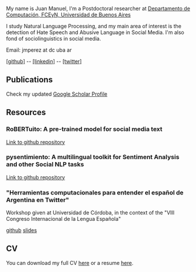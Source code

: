 My name is Juan Manuel, I'm a Postdoctoral researcher at [Departamento de Computación, FCEyN, Universidad de Buenos Aires](https://www.dc.uba.ar/)

I study Natural Language Processing, and my main area of interest is the detection of Hate Speech and Abusive Language in Social Media. I'm also fond of sociolinguistics in social media.

Email: jmperez at dc uba ar

[[github]](https://github.com/finiteautomata/) -- [[linkedin]](https://www.linkedin.com/in/perezjuanma/) -- [[twitter]](http://twitter.com/perezjotaeme)

## Publications

Check my updated [Google Scholar Profile](https://scholar.google.com/citations?hl=en&user=fpARgH0AAAAJ&view_op=list_works&sortby=pubdate)

## Resources

### RoBERTuito: A pre-trained model for social media text

[Link to github repository](https://github.com/pysentimiento/robertuito)

### pysentimiento: A multilingual toolkit for Sentiment Analysis and other Social NLP tasks

[Link to github repository](https://github.com/pysentimiento/pysentimiento)

### "Herramientas computacionales para entender el español de Argentina en Twitter"

Workshop given at Universidad de Córdoba, in the context of the "VIII Congreso Internacional de la Lengua Española"

[github](https://github.com/finiteautomata/lingcomp)
[slides](https://docs.google.com/presentation/d/1ixlFBNVzTlarzN_IDQ3sz4_9CYkxxaDsOrHf0tTyRBg)

## CV

You can download my full CV [here](files/cv-juanmanuelperez.pdf) or a resume [here](files/juanmanuelperez-resume.pdf).
